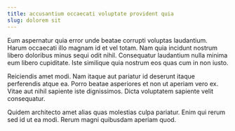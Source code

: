 ```yaml
---
title: accusantium occaecati voluptate provident quia
slug: dolorem sit
---
```


Eum aspernatur quia error unde beatae corrupti voluptas laudantium. Harum occaecati illo magnam id et vel totam. Nam quia incidunt nostrum libero doloribus minus sequi odit nihil. Consequatur laudantium nulla minima eum libero cupiditate. Iste similique quia nostrum eos quas cum in non iusto.

Reiciendis amet modi. Nam itaque aut pariatur id deserunt itaque perferendis atque ea. Porro beatae asperiores et non ut aperiam vero ex. Vitae aut nihil sapiente iste dignissimos. Dicta voluptatem sapiente velit consequatur.

Quidem architecto amet alias quas molestias culpa pariatur. Enim qui rerum sed id ut ea modi. Rerum magni quibusdam aperiam quod.
